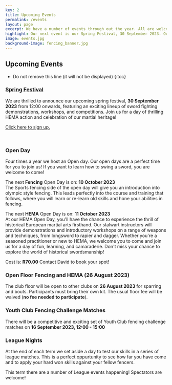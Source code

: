 ```yaml
---
key: 2
title: Upcoming Events
permalink: /events
layout: page
excerpt: We have a number of events through out the year. All are welcome to join us on our Open Days to get a taste and sense of what we do. Please contact us to book your place in the Open day session!
highlight: Our next event is our Spring Festival, 30 September 2023. Our next fencing open day is on 10 October 2023. Our next HEMA open day is on 11 October 2023. Please contact David to book your spot!
image: events.jpg
background-image: fencing_banner.jpg
---
```


## Upcoming Events

* Do not remove this line (it will not be displayed)
{:toc}

### [Spring Festival](https://docs.google.com/forms/d/e/1FAIpQLSfFvcVPeN--wE0M9nI4CBznVBJNNM6WT6iHnult2fzljXxMXA/viewform)
We are thrilled to announce our upcoming spring festival, **30 September 2023** from 12:00 onwards, featuring an exciting lineup of sword fighting demonstrations, workshops, and competitions. Join us for a day of thrilling HEMA action and celebration of our martial heritage!  

[Click here to sign up.](https://docs.google.com/forms/d/e/1FAIpQLSfFvcVPeN--wE0M9nI4CBznVBJNNM6WT6iHnult2fzljXxMXA/viewform)

<br/>


### Open Day  
Four times a year we host an Open day. Our open days are a perfect time for you to join us! If you want to learn how to swing a sword, you are welcome to come!

The next **Fencing** Open Day is on: **10 October 2023**  
The Sports fencing side of the open day will give you an introduction into olympic style fencing. This leads perfectly into the course and training that follows, where you will learn or re-learn old skills and hone your abilities in fencing.

The next **HEMA** Open Day is on: **11 October 2023**  
At our HEMA Open Day, you'll have the chance to experience the thrill of historical European martial arts firsthand. Our stalwart instructors will provide demonstrations and introductory workshops on a range of weapons and techniques, from longsword to rapier and dagger. Whether you're a seasoned practitioner or new to HEMA, we welcome you to come and join us for a day of fun, learning, and camaraderie. Don't miss your chance to explore the world of historical swordsmanship!

Cost is: **R70.00**
Contact David to book your spot!

### Open Floor Fencing and HEMA (26 August 2023)
The club floor will be open to other clubs on **26 August 2023** for sparring and bouts. Participants must bring their own kit. The usual floor fee will be waived (**no fee needed to participate**). 

### Youth Club Fencing Challenge Matches
There will be a competitive and exciting set of Youth Club fencing challenge matches on **16 September 2023, 12:00 - 15:00**

### League Nights

At the end of each term we set aside a day to test our skills in a series of league matches. This is a perfect oppurtunity to see how far you have come and to apply your hard won skills against your fellow fencers.

This term there are a number of League events happening! Spectators are welcome!

